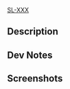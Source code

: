 <!--- Link to the JIRA task [SL-XXX](https://broski.atlassian.net/browse/SL-XXX) -->
[SL-XXX](https://broski.atlassian.net/browse/SL-XXX)

## Description
<!--- General summary of your commits, that can be copied to the text area upon squash/merge -->

<!--- Describe your changes in detail -->

## Dev Notes
<!--- Technical dev notes -->

## Screenshots
